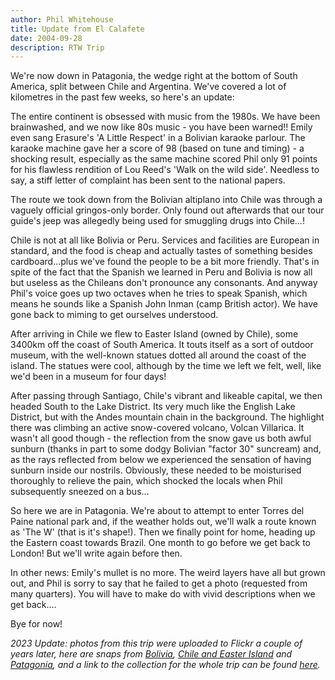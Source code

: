 ```yaml
---
author: Phil Whitehouse
title: Update from El Calafete
date: 2004-09-28
description: RTW Trip
---
```


We're now down in Patagonia, the wedge right at the bottom of South America, split between Chile and Argentina. We've covered a lot of kilometres in the past few weeks, so here's an update:

The entire continent is obsessed with music from the 1980s. We have been brainwashed, and we now like 80s music - you have been warned!! Emily even sang Erasure's 'A Little Respect' in a Bolivian karaoke parlour. The karaoke machine gave her a score of 98 (based on tune and timing) - a shocking result, especially as the same machine scored Phil only 91 points for his flawless rendition of Lou Reed's 'Walk on the wild side'. Needless to say, a stiff letter of complaint has been sent to the national papers.

The route we took down from the Bolivian altiplano into Chile was through a vaguely official gringos-only border. Only found out afterwards that our tour guide's jeep was allegedly being used for smuggling drugs into Chile...!

Chile is not at all like Bolivia or Peru. Services and facilities are European in standard, and the food is cheap and actually tastes of something besides cardboard...plus we've found the people to be a bit more friendly. That's in spite of the fact that the Spanish we learned in Peru and Bolivia is now all but useless as the Chileans don't pronounce any consonants. And anyway Phil's voice goes up two octaves when he tries to speak Spanish, which means he sounds like a Spanish John Inman (camp British actor). We have gone back to miming to get ourselves understood.

After arriving in Chile we flew to Easter Island (owned by Chile), some 3400km off the coast of South America. It touts itself as a sort of outdoor museum, with the well-known statues dotted all around the coast of the island. The statues were cool, although by the time we left we felt, well, like we'd been in a museum for four days!

After passing through Santiago, Chile's vibrant and likeable capital, we then headed South to the Lake District. Its very much like the English Lake District, but with the Andes mountain chain in the background. The highlight there was climbing an active snow-covered volcano, Volcan Villarica. It wasn't all good though - the reflection from the snow gave us both awful sunburn (thanks in part to some dodgy Bolivian "factor 30" suncream) and, as the rays reflected from below we experienced the sensation of having sunburn inside our nostrils. Obviously, these needed to be moisturised thoroughly to relieve the pain, which shocked the locals when Phil subsequently sneezed on a bus...

So here we are in Patagonia. We're about to attempt to enter Torres del Paine national park and, if the weather holds out, we'll walk a route known as 'The W' (that is it's shape!). Then we finally point for home, heading up the Eastern coast towards Brazil. One month to go before we get back to London! But we'll write again before then.

In other news: Emily's mullet is no more. The weird layers have all but grown out, and Phil is sorry to say that he failed to get a photo (requested from many quarters). You will have to make do with vivid descriptions when we get back....

Bye for now!

_2023 Update: photos from this trip were uploaded to Flickr a couple of years later, here are snaps from [Bolivia](https://www.flickr.com/photos/philliecasablanca/sets/72157603256954413/),
 [Chile and Easter Island](https://www.flickr.com/photos/philliecasablanca/sets/72157603253450808/) and [Patagonia](https://www.flickr.com/photos/philliecasablanca/sets/72157603774802266/), and a link to the collection for the whole trip can be found [here](https://www.flickr.com/photos/philliecasablanca/collections/72157603189229392/)._
